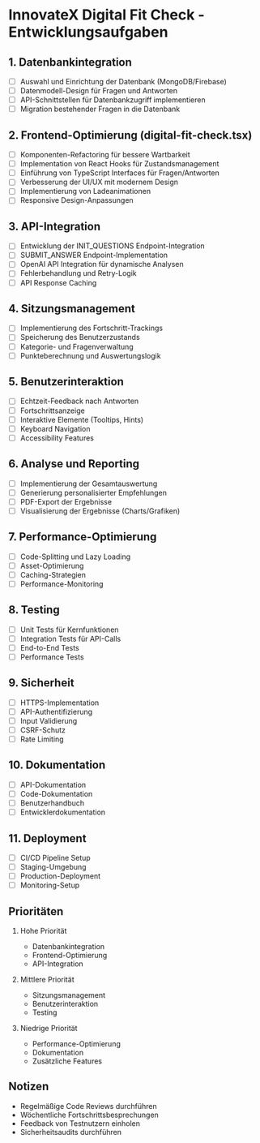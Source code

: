 # InnovateX Digital Fit Check - Entwicklungsaufgaben

## 1. Datenbankintegration
- [ ] Auswahl und Einrichtung der Datenbank (MongoDB/Firebase)
- [ ] Datenmodell-Design für Fragen und Antworten
- [ ] API-Schnittstellen für Datenbankzugriff implementieren
- [ ] Migration bestehender Fragen in die Datenbank

## 2. Frontend-Optimierung (digital-fit-check.tsx)
- [ ] Komponenten-Refactoring für bessere Wartbarkeit
- [ ] Implementation von React Hooks für Zustandsmanagement
- [ ] Einführung von TypeScript Interfaces für Fragen/Antworten
- [ ] Verbesserung der UI/UX mit modernem Design
- [ ] Implementierung von Ladeanimationen
- [ ] Responsive Design-Anpassungen

## 3. API-Integration
- [ ] Entwicklung der INIT_QUESTIONS Endpoint-Integration
- [ ] SUBMIT_ANSWER Endpoint-Implementation
- [ ] OpenAI API Integration für dynamische Analysen
- [ ] Fehlerbehandlung und Retry-Logik
- [ ] API Response Caching

## 4. Sitzungsmanagement
- [ ] Implementierung des Fortschritt-Trackings
- [ ] Speicherung des Benutzerzustands
- [ ] Kategorie- und Fragenverwaltung
- [ ] Punkteberechnung und Auswertungslogik

## 5. Benutzerinteraktion
- [ ] Echtzeit-Feedback nach Antworten
- [ ] Fortschrittsanzeige
- [ ] Interaktive Elemente (Tooltips, Hints)
- [ ] Keyboard Navigation
- [ ] Accessibility Features

## 6. Analyse und Reporting
- [ ] Implementierung der Gesamtauswertung
- [ ] Generierung personalisierter Empfehlungen
- [ ] PDF-Export der Ergebnisse
- [ ] Visualisierung der Ergebnisse (Charts/Grafiken)

## 7. Performance-Optimierung
- [ ] Code-Splitting und Lazy Loading
- [ ] Asset-Optimierung
- [ ] Caching-Strategien
- [ ] Performance-Monitoring

## 8. Testing
- [ ] Unit Tests für Kernfunktionen
- [ ] Integration Tests für API-Calls
- [ ] End-to-End Tests
- [ ] Performance Tests

## 9. Sicherheit
- [ ] HTTPS-Implementation
- [ ] API-Authentifizierung
- [ ] Input Validierung
- [ ] CSRF-Schutz
- [ ] Rate Limiting

## 10. Dokumentation
- [ ] API-Dokumentation
- [ ] Code-Dokumentation
- [ ] Benutzerhandbuch
- [ ] Entwicklerdokumentation

## 11. Deployment
- [ ] CI/CD Pipeline Setup
- [ ] Staging-Umgebung
- [ ] Production-Deployment
- [ ] Monitoring-Setup

## Prioritäten
1. Hohe Priorität
   - Datenbankintegration
   - Frontend-Optimierung
   - API-Integration

2. Mittlere Priorität
   - Sitzungsmanagement
   - Benutzerinteraktion
   - Testing

3. Niedrige Priorität
   - Performance-Optimierung
   - Dokumentation
   - Zusätzliche Features

## Notizen
- Regelmäßige Code Reviews durchführen
- Wöchentliche Fortschrittsbesprechungen
- Feedback von Testnutzern einholen
- Sicherheitsaudits durchführen
